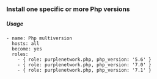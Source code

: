 ### Install one specific or more Php versions

##### Usage
```
- name: Php multiversion
  hosts: all
  become: yes
  roles:
    - { role: purplenetwork.php, php_version: '5.6' }
    - { role: purplenetwork.php, php_version: '7.0' }
    - { role: purplenetwork.php, php_version: '7.1' }
```    